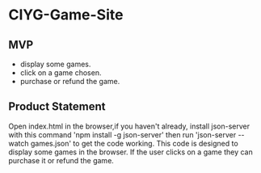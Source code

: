 # CIYG-Game-Site

## MVP

* display some games. 
* click on a game chosen.
* purchase or refund the game.
## Product Statement
Open index.html in the browser,if you haven't already, install json-server with this command 'npm install -g json-server' then run 'json-server --watch games.json' to get the code working.
This code is designed to display some games in the browser. If the user clicks on a game they can purchase it or refund the game.
